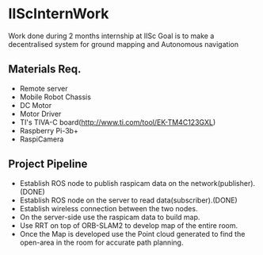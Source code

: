 # IIScInternWork
Work done during 2 months internship at IISc
Goal is to make a decentralised system for ground mapping and Autonomous navigation

## Materials Req.
  - Remote server
  - Mobile Robot Chassis
  - DC Motor
  - Motor Driver
  - TI's TIVA-C board(http://www.ti.com/tool/EK-TM4C123GXL)
  - Raspberry Pi-3b+
  - RaspiCamera
  ## Project Pipeline
  - Establish ROS node to publish raspicam data on the network(publisher).(DONE)
  - Establish ROS node on the server to read data(subscriber).(DONE)
  - Establish wireless connection between the two nodes.
  - On the server-side use the raspicam data to build map.
  - Use RRT on top of ORB-SLAM2 to develop map of the entire room.
  - Once the Map is developed use the Point cloud generated to find the open-area in the room for accurate path planning.
